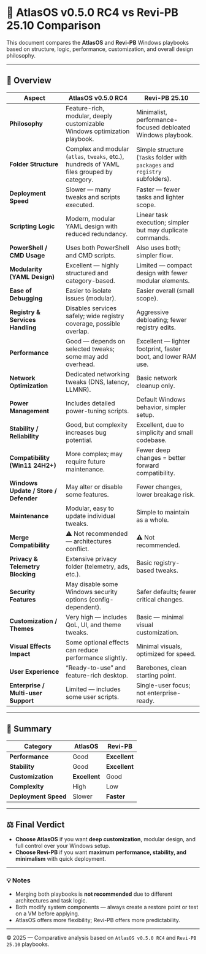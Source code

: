 # 🧩 AtlasOS v0.5.0 RC4 vs Revi-PB 25.10 Comparison

This document compares the **AtlasOS** and **Revi-PB** Windows playbooks based on structure, logic, performance, customization, and overall design philosophy.

---

## 📘 Overview

| **Aspect** | **AtlasOS v0.5.0 RC4** | **Revi-PB 25.10** |
|-------------|-------------------------|--------------------|
| **Philosophy** | Feature-rich, modular, deeply customizable Windows optimization playbook. | Minimalist, performance-focused debloated Windows playbook. |
| **Folder Structure** | Complex and modular (`atlas`, `tweaks`, etc.), hundreds of YAML files grouped by category. | Simple structure (`Tasks` folder with `packages` and `registry` subfolders). |
| **Deployment Speed** | Slower — many tweaks and scripts executed. | Faster — fewer tasks and lighter scope. |
| **Scripting Logic** | Modern, modular YAML design with reduced redundancy. | Linear task execution; simpler but may duplicate commands. |
| **PowerShell / CMD Usage** | Uses both PowerShell and CMD scripts. | Also uses both; simpler flow. |
| **Modularity (YAML Design)** | Excellent — highly structured and category-based. | Limited — compact design with fewer modular elements. |
| **Ease of Debugging** | Easier to isolate issues (modular). | Easier overall (small scope). |
| **Registry & Services Handling** | Disables services safely; wide registry coverage, possible overlap. | Aggressive debloating; fewer registry edits. |
| **Performance** | Good — depends on selected tweaks; some may add overhead. | Excellent — lighter footprint, faster boot, and lower RAM use. |
| **Network Optimization** | Dedicated networking tweaks (DNS, latency, LLMNR). | Basic network cleanup only. |
| **Power Management** | Includes detailed power-tuning scripts. | Default Windows behavior, simpler setup. |
| **Stability / Reliability** | Good, but complexity increases bug potential. | Excellent, due to simplicity and small codebase. |
| **Compatibility (Win11 24H2+)** | More complex; may require future maintenance. | Fewer deep changes = better forward compatibility. |
| **Windows Update / Store / Defender** | May alter or disable some features. | Fewer changes, lower breakage risk. |
| **Maintenance** | Modular, easy to update individual tweaks. | Simple to maintain as a whole. |
| **Merge Compatibility** | ⚠️ Not recommended — architectures conflict. | ⚠️ Not recommended. |
| **Privacy & Telemetry Blocking** | Extensive privacy folder (telemetry, ads, etc.). | Basic registry-based tweaks. |
| **Security Features** | May disable some Windows security options (config-dependent). | Safer defaults; fewer critical changes. |
| **Customization / Themes** | Very high — includes QoL, UI, and theme tweaks. | Basic — minimal visual customization. |
| **Visual Effects Impact** | Some optional effects can reduce performance slightly. | Minimal visuals, optimized for speed. |
| **User Experience** | “Ready-to-use” and feature-rich desktop. | Barebones, clean starting point. |
| **Enterprise / Multi-user Support** | Limited — includes some user scripts. | Single-user focus; not enterprise-ready. |

---

## 🧠 Summary

| **Category** | **AtlasOS** | **Revi-PB** |
|---------------|-------------|-------------|
| **Performance** | Good | **Excellent** |
| **Stability** | Good | **Excellent** |
| **Customization** | **Excellent** | Good |
| **Complexity** | High | Low |
| **Deployment Speed** | Slower | **Faster** |

---

## ⚖️ Final Verdict

- **Choose AtlasOS** if you want **deep customization**, modular design, and full control over your Windows setup.  
- **Choose Revi-PB** if you want **maximum performance, stability, and minimalism** with quick deployment.  

---

### 💡 Notes

- Merging both playbooks is **not recommended** due to different architectures and task logic.  
- Both modify system components — always create a restore point or test on a VM before applying.  
- AtlasOS offers more flexibility; Revi-PB offers more predictability.

---

© 2025 — Comparative analysis based on `AtlasOS v0.5.0 RC4` and `Revi-PB 25.10` playbooks.
